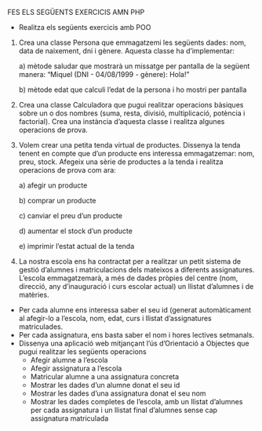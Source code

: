FES ELS SEGÜENTS EXERCICIS AMN PHP
- Realitza els següents exercicis amb POO

1. Crea una classe Persona que emmagatzemi les següents dades: nom, data de naixement, dni i gènere. Aquesta classe ha d’implementar: 

    a) mètode saludar que mostrarà un missatge per pantalla de la següent manera: “Miquel (DNI - 04/08/1999 - gènere): Hola!”

    b) mètode edat que calculi l’edat de la persona i ho mostri per pantalla

2. Crea una classe Calculadora que pugui realitzar operacions bàsiques sobre un o dos nombres (suma, resta, divisió, multiplicació, potència i factorial). Crea una instància d’aquesta classe i realitza algunes operacions de prova.

3. Volem crear una petita tenda virtual de productes. Dissenya la tenda tenent en compte que d’un producte ens interessa emmagatzemar: nom, preu, stock. Afegeix una sèrie de productes a la tenda i realitza operacions de prova com ara:

    a) afegir un producte

    b) comprar un producte

    c) canviar el preu d’un producte

    d) aumentar el stock d’un producte

    e) imprimir l’estat actual de la tenda

4. La nostra escola ens ha contractat per a realitzar un petit sistema de gestió d’alumnes i matriculacions dels mateixos a diferents assignatures. L’escola emmagatzemarà, a més de dades pròpies del centre (nom, direcció, any d’inauguració i curs escolar actual) un llistat d’alumnes i de matèries.

- Per cada alumne ens interessa saber el seu id (generat automàticament al afegir-lo a l’escola, nom, edat, curs i llistat d’assignatures matriculades.
- Per cada assignatura, ens basta saber el nom i hores lectives setmanals.
- Dissenya una aplicació web mitjançant l’ús d’Orientació a Objectes que pugui realitzar les següents operacions
	- Afegir alumne a l’escola
	- Afegir assignatura a l’escola
	- Matricular alumne a una assignatura concreta
	- Mostrar les dades d’un alumne donat el seu id
	- Mostrar les dades d’una assignatura donat el seu nom
	- Mostrar les dades completes de l’escola, amb un llistat d’alumnes per cada assignatura i un llistat final d’alumnes sense cap assignatura matriculada